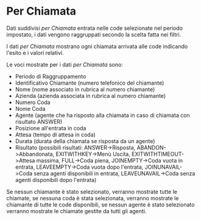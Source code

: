 # Per Chiamata	

Dati suddivisi *per Chiamata* entrata nelle code selezionate nel 
periodo impostato, i dati vengono raggruppati secondo la scelta 
fatta nei filtri.

I dati *per Chiamata* mostrano ogni chiamata arrivata alle code 
indicando l'esito e i valori relativi.

Le voci mostrate per i dati *per Chiamata* sono:

- Periodo di Raggruppamento
- Identificativo Chiamante (numero telefonico del chiamante)
- Nome (nome associato in rubrica al numero chiamante)
- Azienda (azienda associata in rubrica al numero chiamante)
- Numero Coda
- Nome Coda
- Agente (agente che ha risposto alla chiamata in caso di chiamata con 
risultato ANSWER)
- Posizione all'entrata in coda
- Attesa (tempo di attesa in coda)
- Durata (durata della chiamata se risposta da un agente)
- Risultato (possibili risultati: ANSWER->Risposta, ABANDON->Abbandonata, 
EXITWITHKEY->Menù Uscita, EXITWITHTIMEOUT->Attesa massima, FULL->Coda 
piena, JOINEMPTY->Coda vuota in entrata, LEAVEEMPTY->Coda vuota dopo 
l'entrata, JOINUNAVAIL->Coda senza agenti disponibili in entrata, 
LEAVEUNAVAIL->Coda senza agenti disponibili dopo l'entrata) 

Se nessun chiamante è stato selezionato, verranno mostrate tutte le 
chiamate, se nessuna coda è stata selezionata, verranno mostrate le 
chiamante di tutte le code disponibili, se nessun agente è stato 
selezionato verranno mostrate le chiamate gestite da tutti gli agenti.
